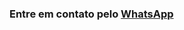 ### Entre em contato pelo [WhatsApp](https://api.whatsapp.com/send/?phone=27997443855&text=oie+%3A%29+gostaria+de+mais+informa%C3%A7%C3%B5es+sobre+o+atacado.&type=phone_number&app_absent=0)
